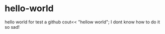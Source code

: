# hello-world
hello world for test a github
cout<< "hellow world";
I dont know how to do it
so sad!
